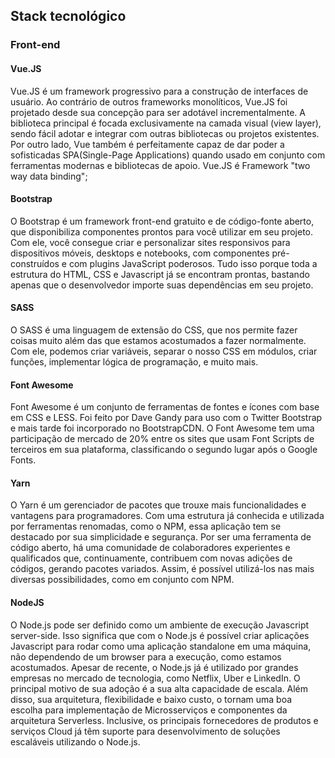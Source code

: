## Stack tecnológico

### Front-end

#### Vue.JS
Vue.JS é um framework progressivo para a construção de interfaces de usuário. Ao contrário de outros frameworks monolíticos, Vue.JS foi projetado desde sua concepção para ser adotável incrementalmente. A biblioteca principal é focada exclusivamente na camada visual (view layer), sendo fácil adotar e integrar com outras bibliotecas ou projetos existentes. Por outro lado, Vue também é perfeitamente capaz de dar poder a sofisticadas SPA(Single-Page Applications) quando usado em conjunto com ferramentas modernas e bibliotecas de apoio.
Vue.JS é Framework "two way data binding";

#### Bootstrap
O Bootstrap é um framework front-end gratuito e de código-fonte aberto, que disponibiliza componentes prontos para você utilizar em seu projeto. Com ele, você consegue criar e personalizar sites responsivos para dispositivos móveis, desktops e notebooks, com componentes pré-construídos e com plugins JavaScript poderosos. Tudo isso porque toda a estrutura do HTML, CSS e Javascript já se encontram prontas, bastando apenas que o desenvolvedor importe suas dependências em seu projeto.

#### SASS
O SASS é uma linguagem de extensão do CSS, que nos permite fazer coisas muito além das que estamos acostumados a fazer normalmente. Com ele, podemos criar variáveis, separar o nosso CSS em módulos, criar funções, implementar lógica de programação, e muito mais.

#### Font Awesome
Font Awesome é um conjunto de ferramentas de fontes e ícones com base em CSS e LESS. Foi feito por Dave Gandy para uso com o Twitter Bootstrap e mais tarde foi incorporado no BootstrapCDN. O Font Awesome tem uma participação de mercado de 20% entre os sites que usam Font Scripts de terceiros em sua plataforma, classificando o segundo lugar após o Google Fonts.

#### Yarn
O Yarn é um gerenciador de pacotes que trouxe mais funcionalidades e vantagens para programadores. Com uma estrutura já conhecida e utilizada por ferramentas renomadas, como o NPM, essa aplicação tem se destacado por sua simplicidade e segurança.
Por ser uma ferramenta de código aberto, há uma comunidade de colaboradores experientes e qualificados que, continuamente, contribuem com novas adições de códigos, gerando pacotes variados. Assim, é possível utilizá-los nas mais diversas possibilidades, como em conjunto com NPM.

#### NodeJS
O Node.js pode ser definido como um ambiente de execução Javascript server-side.
Isso significa que com o Node.js é possível criar aplicações Javascript para rodar como uma aplicação standalone em uma máquina, não dependendo de um browser para a execução, como estamos acostumados.
Apesar de recente, o Node.js já é utilizado por grandes empresas no mercado de tecnologia, como Netflix, Uber e LinkedIn.
O principal motivo de sua adoção é a sua alta capacidade de escala. Além disso, sua arquitetura, flexibilidade e baixo custo, o tornam uma boa escolha para implementação de Microsserviços e componentes da arquitetura Serverless. Inclusive, os principais fornecedores de produtos e serviços Cloud já têm suporte para desenvolvimento de soluções escaláveis utilizando o Node.js.
